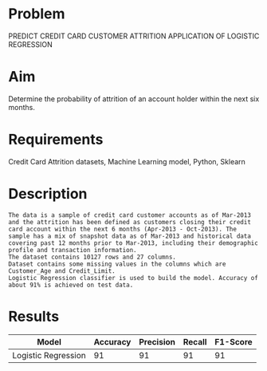 # Problem

PREDICT CREDIT CARD CUSTOMER ATTRITION APPLICATION OF LOGISTIC REGRESSION

# Aim

Determine the probability of attrition of an account holder within the next six months. 


# Requirements  
Credit Card Attrition datasets, Machine Learning model, Python, Sklearn

# Description  
	The data is a sample of credit card customer accounts as of Mar-2013 and the attrition has been defined as customers closing their credit card account within the next 6 months (Apr-2013 - Oct-2013). The sample has a mix of snapshot data as of Mar-2013 and historical data covering past 12 months prior to Mar-2013, including their demographic profile and transaction information.
    The dataset contains 10127 rows and 27 columns.
    Dataset contains some missing values in the columns which are Customer_Age and Credit_Limit.
    Logistic Regression classifier is used to build the model. Accuracy of about 91% is achieved on test data. 

# Results 
|Model|Accuracy| Precision| Recall| F1-Score|
|---|---|---|---|---|
|Logistic Regression|91|91|91|91|
